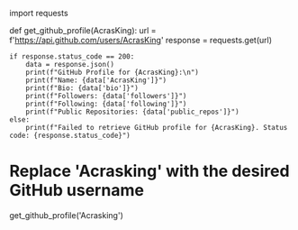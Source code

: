 import requests

def get_github_profile(AcrasKing):
    url = f'https://api.github.com/users/AcrasKing'
    response = requests.get(url)
    
    if response.status_code == 200:
        data = response.json()
        print(f"GitHub Profile for {AcrasKing}:\n")
        print(f"Name: {data['AcrasKing']}")
        print(f"Bio: {data['bio']}")
        print(f"Followers: {data['followers']}")
        print(f"Following: {data['following']}")
        print(f"Public Repositories: {data['public_repos']}")
    else:
        print(f"Failed to retrieve GitHub profile for {AcrasKing}. Status code: {response.status_code}")

# Replace 'Acrasking' with the desired GitHub username
get_github_profile('Acrasking')
